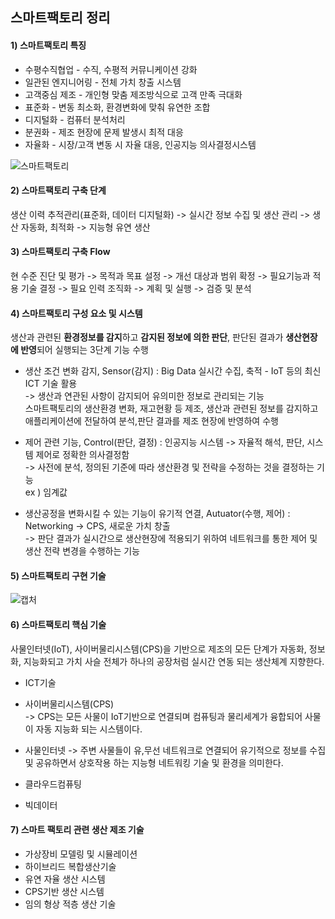 ## 스마트팩토리 정리

#### 1) 스마트팩토리 특징  
+ 수평수직협업 - 수직, 수평적 커뮤니케이션 강화
+ 일관된 엔지니어링 - 전체 가치 창출 시스템
+ 고객중심 제조 - 개인형 맞춤 제조방식으로 고객 만족 극대화
+ 표준화 - 변동 최소화, 환경변화에 맞춰 유연한 조합
+ 디지털화 - 컴퓨터 분석처리
+ 분권화 - 제조 현장에 문제 발생시 최적 대응
+ 자율화 - 시장/고객 변동 시 자율 대응, 인공지능 의사결정시스템

![스마트팩토리](https://user-images.githubusercontent.com/53909511/130091722-4fb66f7c-f333-4f10-b4a1-d10f7421e34c.PNG)

#### 2) 스마트팩토리 구축 단계
생산 이력 추적관리(표준화, 데이터 디지털화) -> 실시간 정보 수집 및 생산 관리 -> 생산 자동화, 최적화 -> 지능형 유연 생산

#### 3) 스마트팩토리 구축 Flow
현 수준 진단 및 평가 -> 목적과 목표 설정 -> 개선 대상과 범위 확정 -> 필요기능과 적용 기술 결정 -> 필요 인력 조직화 -> 계획 및 실행 -> 검증 및 분석

#### 4) 스마트팩토리 구성 요소 및 시스템
생산과 관련된 <strong>환경정보를 감지</strong>하고 <strong>감지된 정보에 의한 판단</strong>, 판단된 결과가 <strong>생산현장에 반영</strong>되어 실행되는 3단계 기능 수행
+ 생산 조건 변화 감지, Sensor(감지) : Big Data 실시간 수집, 축적 - IoT 등의 최신 ICT 기술 활용    
-> 생산과 연관된 사항이 감지되어 유의미한 정보로 관리되는 기능   
스마트팩토리의 생산환경 변화, 재고현황 등 제조, 생산과 관련된 정보를 감지하고 애플리케이션에 전달하여 분석,판단 결과를 제조 현장에 반영하여 수행    

+ 제어 관련 기능, Control(판단, 결정) : 인공지능 시스템 -> 자율적 해석, 판단, 시스템 제어로 정확한 의사결정함  
-> 사전에 분석, 정의된 기준에 따라 생산환경 및 전략을 수정하는 것을 결정하는 기능  
ex ) 임계값  

+ 생산공정을 변화시킬 수 있는 기능이 유기적 연결, Autuator(수행, 제어) : Networking -> CPS, 새로운 가치 창출  
-> 판단 결과가 실시간으로 생산현장에 적용되기 위하여 네트워크를 통한 제어 및 생산 전략 변경을 수행하는 기능  

#### 5) 스마트팩토리 구현 기술

![캡처](https://user-images.githubusercontent.com/53909511/130094764-518fcfa8-2526-4a44-a9f2-7206b7eb6d2b.PNG)



#### 6) 스마트팩토리 핵심 기술
사물인터넷(IoT), 사이버물리시스템(CPS)을 기반으로 제조의 모든 단계가 자동화, 정보화, 지능화되고 가치 사슬 전체가 하나의 공장처럼 실시간 연동 되는 생산체계 지향한다.  
+ ICT기술  

+ 사이버물리시스템(CPS)  
-> CPS는 모든 사물이 IoT기반으로 연결되며 컴퓨팅과 물리세계가 융합되어 사물이 자동 지능화 되는 시스템이다.  

+ 사물인터넷
-> 주변 사물들이 유,무선 네트워크로 연결되어 유기적으로 정보를 수집 및 공유하면서 상호작용 하는 지능형 네트워킹 기술 및 환경을 의미한다.  

+ 클라우드컴퓨팅

+ 빅데이터


#### 7) 스마트 팩토리 관련 생산 제조 기술
+ 가상장비 모델링 및 시뮬레이션
+ 하이브리드 복합생산기술
+ 유연 자율 생산 시스템
+ CPS기반 생산 시스템
+ 임의 형상 적층 생산 기술
